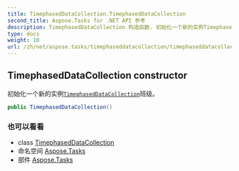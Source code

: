 ```yaml
---
title: TimephasedDataCollection.TimephasedDataCollection
second_title: Aspose.Tasks for .NET API 参考
description: TimephasedDataCollection 构造函数. 初始化一个新的实例TimephasedDataCollection班级
type: docs
weight: 10
url: /zh/net/aspose.tasks/timephaseddatacollection/timephaseddatacollection/
---
```

## TimephasedDataCollection constructor

初始化一个新的实例[`TimephasedDataCollection`](../)班级。

```csharp
public TimephasedDataCollection()
```

### 也可以看看

* class [TimephasedDataCollection](../)
* 命名空间 [Aspose.Tasks](../../timephaseddatacollection/)
* 部件 [Aspose.Tasks](../../../)


